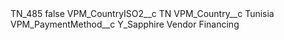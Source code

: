 <?xml version="1.0" encoding="UTF-8"?>
<CustomMetadata xmlns="http://soap.sforce.com/2006/04/metadata" xmlns:xsi="http://www.w3.org/2001/XMLSchema-instance" xmlns:xsd="http://www.w3.org/2001/XMLSchema">
    <label>TN_485</label>
    <protected>false</protected>
    <values>
        <field>VPM_CountryISO2__c</field>
        <value xsi:type="xsd:string">TN</value>
    </values>
    <values>
        <field>VPM_Country__c</field>
        <value xsi:type="xsd:string">Tunisia</value>
    </values>
    <values>
        <field>VPM_PaymentMethod__c</field>
        <value xsi:type="xsd:string">Y_Sapphire Vendor Financing</value>
    </values>
</CustomMetadata>
